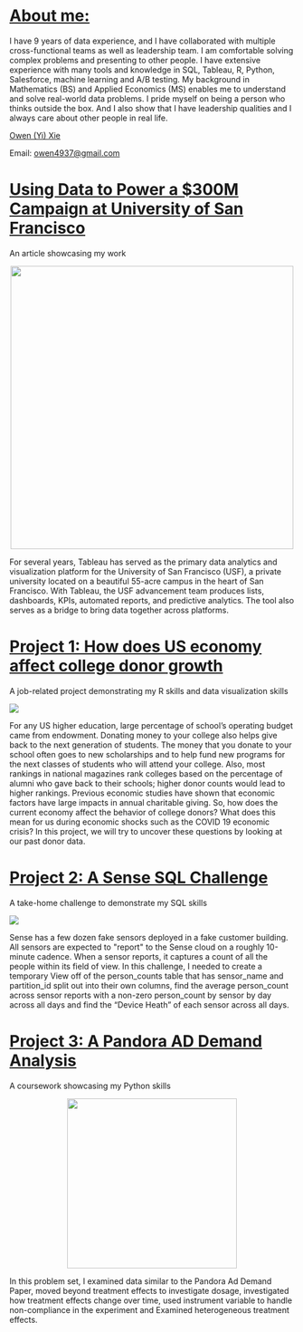# [About me:](https://www.linkedin.com/in/owen-yi-xie-a309a378/)
I have 9 years of data experience, and I have collaborated with multiple cross-functional teams as well as leadership team. I am comfortable solving complex problems and presenting to other people. I have extensive experience with many tools and knowledge in SQL, Tableau, R, Python, Salesforce, machine learning and A/B testing. My background in Mathematics (BS) and Applied Economics (MS) enables me to understand and solve real-world data problems. I pride myself on being a person who thinks outside the box. And I also show that I have leadership qualities and I always care about other people in real life.

<script src="https://platform.linkedin.com/badges/js/profile.js" async defer type="text/javascript"></script>
<div class="badge-base LI-profile-badge" data-locale="en_US" data-size="large" data-theme="dark" data-type="HORIZONTAL" data-vanity="owen-yi-xie-a309a378" data-version="v1"><a class="badge-base__link LI-simple-link" href="https://www.linkedin.com/in/owen-yi-xie-a309a378?trk=profile-badge">Owen (Yi) Xie</a></div>
             
Email: owen4937@gmail.com

# [Using Data to Power a $300M Campaign at University of San Francisco](https://www.salesforce.org/blog/data-powered-campaign-usf/)
An article showcasing my work

[<img src="/Owen_Portfolio/USF_photo_high_res.jpg"
         height="500"
         style="display: block; margin: 0 auto" />](https://www.salesforce.org/blog/data-powered-campaign-usf/)

For several years, Tableau has served as the primary data analytics and visualization platform for the University of San Francisco (USF), a private university located on a beautiful 55-acre campus in the heart of San Francisco. With Tableau, the USF advancement team produces lists, dashboards, KPIs, automated reports, and predictive analytics. The tool also serves as a bridge to bring data together across platforms.

# [Project 1: How does US economy affect college donor growth](https://github.com/owenxie123/Owen_Portfolio/blob/main/How%20does%20US%20economy%20affect%20college%20donor%20growth.pdf)
A job-related project demonstrating my R skills and data visualization skills

[<img src="/Owen_Portfolio/ecomfinal_1.PNG" 
        style="display: block; margin: 0 auto" />](https://github.com/owenxie123/Owen_Portfolio/blob/main/How%20does%20US%20economy%20affect%20college%20donor%20growth.pdf)

For any US higher education, large percentage of school’s operating budget came from endowment. Donating money to your college also helps give back to the next generation of students. The money that you donate to your school often goes to new scholarships and to help fund new programs for the next classes of students who will attend your college. Also, most rankings in national magazines rank colleges based on the percentage of alumni who gave back to their schools; higher donor counts would lead to higher rankings.  Previous economic studies have shown that economic factors have large impacts in annual charitable giving. So, how does the current economy affect the behavior of college donors? What does this mean for us during economic shocks such as the COVID 19 economic crisis? In this project, we will try to uncover these questions by looking at our past donor data.

# [Project 2: A Sense SQL Challenge](https://github.com/owenxie123/Owen_Portfolio/blob/main/Sense_SQL_Challenge.sql)
A take-home challenge to demonstrate my SQL skills

[<img src="/Owen_Portfolio/SQL.PNG" 
        style="display: block; margin: 0 auto" />](https://github.com/owenxie123/Owen_Portfolio/blob/main/Sense_SQL_Challenge.sql)

Sense has a few dozen fake sensors deployed in a fake customer building. All sensors are expected to "report" to the Sense cloud on a roughly 10-minute cadence. When a sensor reports, it captures a count of all the people within its field of view. In this challenge, I needed to create a temporary View off of the person_counts table that has sensor_name and partition_id split out into their own columns, find the average person_count across sensor reports with a non-zero person_count by sensor by day across all days and find the “Device Heath” of each sensor across all days. 

# [Project 3: A Pandora AD Demand Analysis](https://github.com/owenxie123/Owen_Portfolio/blob/main/Dosage%2C_Timing%2C_and_IV.ipynb)
A coursework showcasing my Python skills

[<img src="/Owen_Portfolio/Python.PNG" 
        height="300"
        style="display: block; margin: 0 auto" />](https://github.com/owenxie123/Owen_Portfolio/blob/main/Dosage%2C_Timing%2C_and_IV.ipynb)

In this problem set, I examined data similar to the Pandora Ad Demand Paper, moved beyond treatment effects to investigate dosage, investigated how treatment effects change over time, used instrument variable to handle non-compliance in the experiment and Examined heterogeneous treatment effects. 

